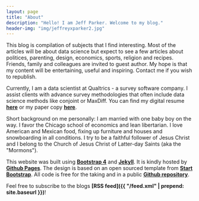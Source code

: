 ```yaml
---
layout: page
title: "About"
description: "Hello! I am Jeff Parker. Welcome to my blog."
header-img: "img/jeffreyxparker2.jpg"
---
```


This blog is compilation of subjects that I find interesting. Most of the articles will be about data science but expect to see a few articles about politices, parenting, design, economics, sports, religion and recipes. Friends, family and colleagues are invited to guest author. My hope is that my content will be entertaining, useful and inspiring. Contact me if you wish to republish.

Currently, I am a data scientist at Qualtrics - a survey software company. I assist clients with advance survey methodologies that often include data science methods like conjoint or MaxDiff. You can find my digital resume **[here](https://jeffreyxparker.github.io/public_html/)** or my paper copy **[here](https://jeffreyxparker.github.io/JeffreyParker_Resume.pdf)**.

Short background on me personally: I am married with one baby boy on the way. I favor the Chicago school of economics and lean libertarian. I love American and Mexican food, fixing up furniture and houses and snowboarding in all conditions. I try to be a faithful follower of Jesus Christ and I belong to the Church of Jesus Christ of Latter-day Saints (aka the "Mormons").


This website was built using **[Bootstrap 4](https://v4-alpha.getbootstrap.com/)** and **[Jekyll](https://jekyllrb.com/)**. It is kindly hosted by **[Github Pages](https://pages.github.com/)**. The design is based on an open sourced template from **[Start Bootstrap](https://startbootstrap.com/template-overviews/clean-blog/)**. All code is free for the taking and in a public **[Github repository](https://github.com/jeffreyxparker/jeffreyxparker.github.io)**.

Feel free to subscribe to the blogs **[RSS feed]({{ "/feed.xml" | prepend: site.baseurl }})**!
